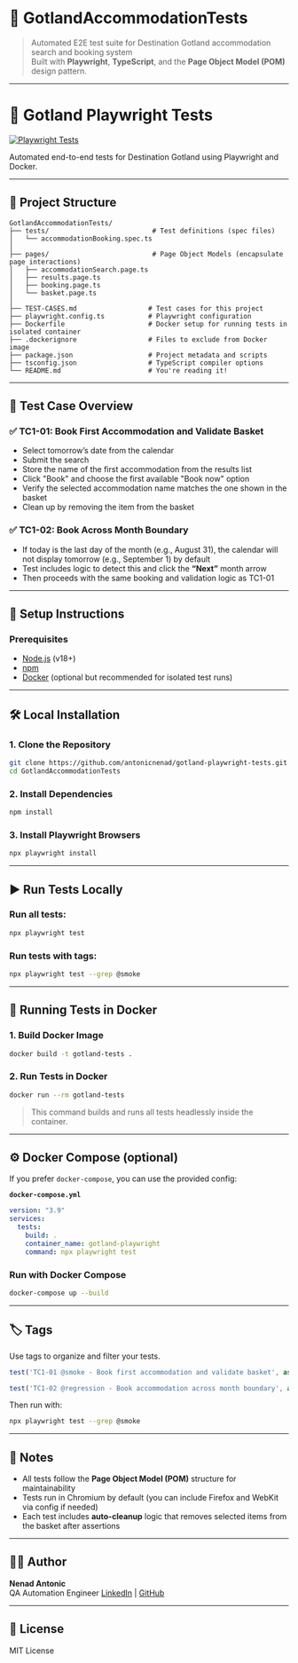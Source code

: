 # 🧪 GotlandAccommodationTests

> Automated E2E test suite for Destination Gotland accommodation search and booking system  
> Built with **Playwright**, **TypeScript**, and the **Page Object Model (POM)** design pattern.

---

# 🧪 Gotland Playwright Tests

[![Playwright Tests](https://github.com/antonicnenad/gotland-playwright-tests/actions/workflows/playwright.yml/badge.svg)](https://github.com/antonicnenad/gotland-playwright-tests/actions/workflows/playwright.yml)

Automated end-to-end tests for Destination Gotland using Playwright and Docker.

---

## 📁 Project Structure

```
GotlandAccommodationTests/
├── tests/                          # Test definitions (spec files)
│   └── accommodationBooking.spec.ts
│
├── pages/                          # Page Object Models (encapsulate page interactions)
│   ├── accommodationSearch.page.ts
│   ├── results.page.ts
│   ├── booking.page.ts
│   └── basket.page.ts
│
├── TEST-CASES.md                  # Test cases for this project
├── playwright.config.ts           # Playwright configuration
├── Dockerfile                     # Docker setup for running tests in isolated container
├── .dockerignore                  # Files to exclude from Docker image
├── package.json                   # Project metadata and scripts
├── tsconfig.json                  # TypeScript compiler options
└── README.md                      # You're reading it!
```

---

## 🧠 Test Case Overview

### ✅ **TC1-01: Book First Accommodation and Validate Basket**

- Select tomorrow’s date from the calendar
- Submit the search
- Store the name of the first accommodation from the results list
- Click "Book" and choose the first available "Book now" option
- Verify the selected accommodation name matches the one shown in the basket
- Clean up by removing the item from the basket

### ✅ **TC1-02: Book Across Month Boundary**

- If today is the last day of the month (e.g., August 31), the calendar will not display tomorrow (e.g., September 1) by default
- Test includes logic to detect this and click the **“Next”** month arrow
- Then proceeds with the same booking and validation logic as TC1-01

---

## 🚀 Setup Instructions

### Prerequisites

- [Node.js](https://nodejs.org/) (v18+)
- [npm](https://www.npmjs.com/)
- [Docker](https://www.docker.com/) (optional but recommended for isolated test runs)

---

## 🛠️ Local Installation

### 1. Clone the Repository

```bash
git clone https://github.com/antonicnenad/gotland-playwright-tests.git
cd GotlandAccommodationTests
```

### 2. Install Dependencies

```bash
npm install
```

### 3. Install Playwright Browsers

```bash
npx playwright install
```

---

## ▶️ Run Tests Locally

### Run all tests:

```bash
npx playwright test
```

### Run tests with tags:

```bash
npx playwright test --grep @smoke
```

---

## 🐳 Running Tests in Docker

### 1. Build Docker Image

```bash
docker build -t gotland-tests .
```

### 2. Run Tests in Docker

```bash
docker run --rm gotland-tests
```

> This command builds and runs all tests headlessly inside the container.

---

## ⚙️ Docker Compose (optional)

If you prefer `docker-compose`, you can use the provided config:

**`docker-compose.yml`**

```yaml
version: "3.9"
services:
  tests:
    build: .
    container_name: gotland-playwright
    command: npx playwright test
```

### Run with Docker Compose

```bash
docker-compose up --build
```

---

## 🏷️ Tags

Use tags to organize and filter your tests.

```ts
test('TC1-01 @smoke - Book first accommodation and validate basket', async ({ page }) => { ... })

test('TC1-02 @regression - Book accommodation across month boundary', async ({ page }) => { ... })
```

Then run with:

```bash
npx playwright test --grep @smoke
```

---

## 📜 Notes

- All tests follow the **Page Object Model (POM)** structure for maintainability
- Tests run in Chromium by default (you can include Firefox and WebKit via config if needed)
- Each test includes **auto-cleanup** logic that removes selected items from the basket after assertions

---

## 🧑‍💻 Author

**Nenad Antonic**  
QA Automation Engineer
[LinkedIn](https://www.linkedin.com/in/nenadantonic-qa//) | [GitHub](https://github.com/antonicnenad)

---

## 📄 License

MIT License
